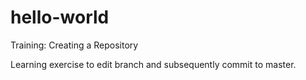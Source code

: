 # hello-world
Training: Creating a Repository

Learning exercise to edit branch and subsequently commit to master.
